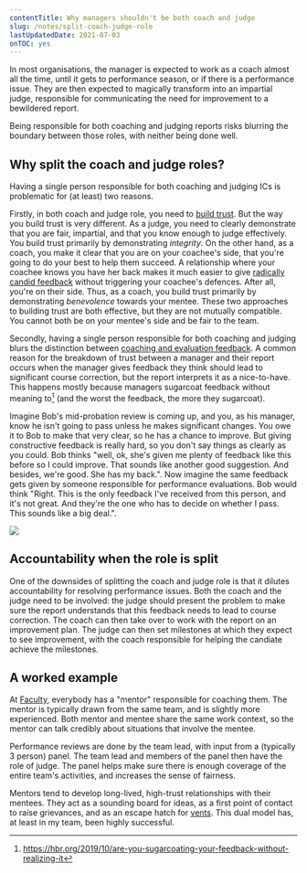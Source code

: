 ```yaml
---
contentTitle: Why managers shouldn't be both coach and judge
slug: /notes/split-coach-judge-role
lastUpdatedDate: 2021-07-03
onTOC: yes
---
```


In most organisations, the manager is expected to work as a coach almost all the time, until it gets to performance season, or if there is a performance issue. They are then expected to magically transform into an impartial judge, responsible for communicating the need for improvement to a bewildered report.

Being responsible for both coaching and judging reports risks blurring the boundary between those roles, with neither being done well.

## Why split the coach and judge roles?

Having a single person responsible for both coaching and judging ICs is problematic for (at least) two reasons.

Firstly, in both coach and judge role, you need to [build trust](/notes/what-is-trust). But the way you build trust is very different. As a judge, you need to clearly demonstrate that you are fair, impartial, and that you know enough to judge effectively. You build trust primarily by demonstrating _integrity_. On the other hand, as a coach, you make it clear that you are on your coachee's side, that you're going to do your best to help them succeed. A relationship where your coachee knows you have her back makes it much easier to give [radically candid feedback](https://www.radicalcandor.com/our-approach/) without triggering your coachee's defences. After all, you're on their side. Thus, as a coach, you build trust primarily by demonstrating _benevolence_ towards your mentee. These two approaches to building trust are both effective, but they are not mutually compatible. You cannot both be on your mentee's side and be fair to the team.

Secondly, having a single person responsible for both coaching and judging blurs the distinction between [coaching and evaluation feedback](/notes/types-of-feedback). A common reason for the breakdown of trust between a manager and their report occurs when the manager gives feedback they think should lead to significant course correction, but the report interprets it as a nice-to-have. This happens mostly because managers sugarcoat feedback without meaning to[^1] (and the worst the feedback, the more they sugarcoat). 

Imagine Bob's mid-probation review is coming up, and you, as his manager, know he isn't going to pass unless he makes significant changes. You owe it to Bob to make that very clear, so he has a chance to improve. But giving constructive feedback is really hard, so you don't say things as clearly as you could. Bob thinks "well, ok, she's given me plenty of feedback like this before so I could improve. That sounds like another good suggestion. And besides, we're good. She has my back.".  Now imagine the same feedback gets given by someone responsible for performance evaluations. Bob would think "Right. This is the only feedback I've received from this person, and it's not great. And they're the one who has to decide on whether I pass. This sounds like a big deal.".

<!--Photo by Sergey Pesterev on Unsplash-->

![](/images/split-coach-judge.png)

## Accountability when the role is split

One of the downsides of splitting the coach and judge role is that it dilutes accountability for resolving performance issues. Both the coach and the judge need to be involved: the judge should present the problem to make sure the report understands that this feedback needs to lead to course correction. The coach can then take over to work with the report on an improvement plan. The judge can then set milestones at which they expect to see improvement, with the coach responsible for helping the candiate achieve the milestones.

## A worked example

At [Faculty](https://faculty.ai), everybody has a "mentor" responsible for coaching them. The mentor is typically drawn from the same team, and is slightly more experienced. Both mentor and mentee share the same work context, so the mentor can talk credibly about situations that involve the mentee.

Performance reviews are done by the team lead, with input from a (typically 3 person) panel. The team lead and members of the panel then have the role of judge. The panel helps make sure there is enough coverage of the entire team's activities, and increases the sense of fairness.

Mentors tend to develop long-lived, high-trust relationships with their mentees. They act as a sounding board for ideas, as a first point of contact to raise grievances, and as an escape hatch for [vents](https://randsinrepose.com/archives/the-update-the-vent-and-the-disaster/). This dual model has, at least in my team, been highly successful.

[^1]: https://hbr.org/2019/10/are-you-sugarcoating-your-feedback-without-realizing-it
